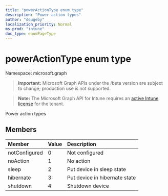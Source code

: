 ```yaml
---
title: "powerActionType enum type"
description: "Power action types"
author: "dougeby"
localization_priority: Normal
ms.prod: "intune"
doc_type: enumPageType
---
```


# powerActionType enum type

Namespace: microsoft.graph

> **Important:** Microsoft Graph APIs under the /beta version are subject to change; production use is not supported.

> **Note:** The Microsoft Graph API for Intune requires an [active Intune license](https://go.microsoft.com/fwlink/?linkid=839381) for the tenant.

Power action types

## Members
|Member|Value|Description|
|:---|:---|:---|
|notConfigured|0|Not configured|
|noAction|1|No action|
|sleep|2|Put device in sleep state|
|hibernate|3|Put device in hibernate state|
|shutdown|4|Shutdown device|



